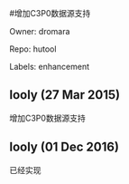 #增加C3P0数据源支持

Owner: dromara

Repo: hutool

Labels: enhancement 

## looly (27 Mar 2015)

增加C3P0数据源支持


## looly (01 Dec 2016)

已经实现

